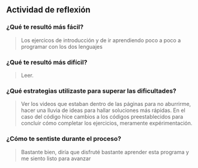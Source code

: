 ## Actividad de reflexión

### ¿Qué te resultó más fácil? 
> Los ejercicos de introducción y de ir aprendiendo poco a poco a programar con los dos lenguajes
### ¿Qué te resultó más difícil? 
> Leer.
### ¿Qué estrategias utilizaste para superar las dificultades? 
> Ver los videos que estaban dentro de las páginas para no aburrirme, hacer una lluvia de ideas para hallar soluciones más rápidas.
En el caso del código hice cambios a los códigos preestablecidos para concluir cómo completar los ejercicios, meramente expérimentación.
### ¿Cómo te sentiste durante el proceso?
> Bastante bien, diría que disfruté bastante aprender esta programa y me siento listo para avanzar

